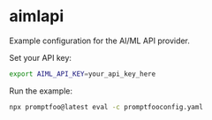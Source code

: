 # aimlapi

Example configuration for the AI/ML API provider.

Set your API key:

```bash
export AIML_API_KEY=your_api_key_here
```

Run the example:

```bash
npx promptfoo@latest eval -c promptfooconfig.yaml
```
